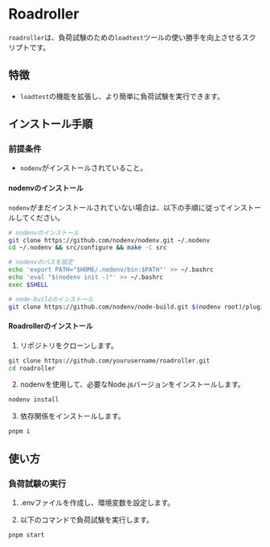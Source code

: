 # Roadroller

`roadroller`は、負荷試験のための`loadtest`ツールの使い勝手を向上させるスクリプトです。

## 特徴

- `loadtest`の機能を拡張し、より簡単に負荷試験を実行できます。

## インストール手順

### 前提条件

- `nodenv`がインストールされていること。

#### nodenvのインストール

`nodenv`がまだインストールされていない場合は、以下の手順に従ってインストールしてください。

```sh
# nodenvのインストール
git clone https://github.com/nodenv/nodenv.git ~/.nodenv
cd ~/.nodenv && src/configure && make -C src

# nodenvのパスを設定
echo 'export PATH="$HOME/.nodenv/bin:$PATH"' >> ~/.bashrc
echo 'eval "$(nodenv init -)"' >> ~/.bashrc
exec $SHELL

# node-buildのインストール
git clone https://github.com/nodenv/node-build.git $(nodenv root)/plugins/node-build
```

#### Roadrollerのインストール

1. リポジトリをクローンします。

```sh
git clone https://github.com/yourusername/roadroller.git
cd roadroller
```

2. nodenvを使用して、必要なNode.jsバージョンをインストールします。

```sh
nodenv install
```

3. 依存関係をインストールします。

```sh
pnpm i
```

## 使い方

### 負荷試験の実行

1. .envファイルを作成し、環境変数を設定します。

2. 以下のコマンドで負荷試験を実行します。

```sh
pnpm start
```

